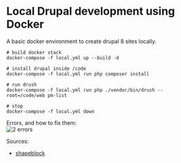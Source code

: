 # Local Drupal development using Docker
A basic docker environment to create drupal 8 sites locally.

```
# build docker stack
docker-compose -f local.yml up --build -d

# install drupal inside /code
docker-compose -f local.yml run php composer install

# run drush
docker-compose -f local.yml run php ./vendor/bin/drush --root=/code/web pm-list

# stop 
docker-compose -f local.yml down
```
Errors, and how to fix them: <br>
![2 errors](https://i.imgur.com/TfKjHTh.png)

Sources:
* [shapeblock](https://www.shapeblock.com/local-drupal-development-using-docker/)
